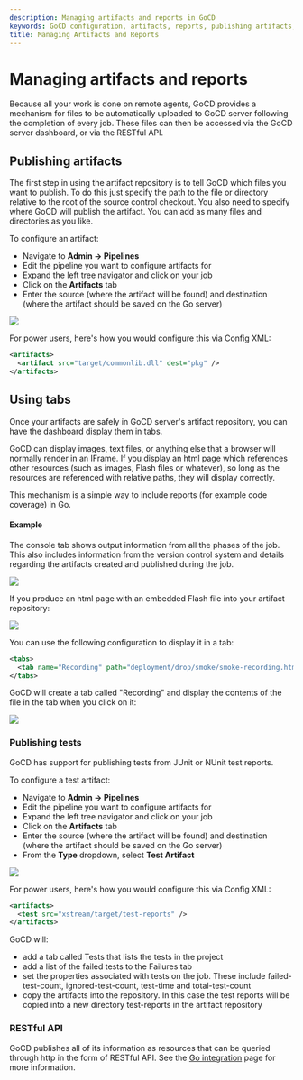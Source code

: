 ```yaml
---
description: Managing artifacts and reports in GoCD
keywords: GoCD configuration, artifacts, reports, publishing artifacts, artifact repository, test artifacts, 
title: Managing Artifacts and Reports
---
```


# Managing artifacts and reports

Because all your work is done on remote agents, GoCD provides a mechanism for files to be automatically uploaded to GoCD server following the completion of every job. These files can then be accessed via the GoCD server dashboard, or via the RESTful API.

## Publishing artifacts

The first step in using the artifact repository is to tell GoCD which files you want to publish. To do this just specify the path to the file or directory relative to the root of the source control checkout. You also need to specify where GoCD will publish the artifact. You can add as many files and directories as you like.

To configure an artifact:

-   Navigate to **Admin &rarr; Pipelines**
-   Edit the pipeline you want to configure artifacts for
-   Expand the left tree navigator and click on your job
-   Click on the **Artifacts** tab
-   Enter the source (where the artifact will be found) and destination (where the artifact should be saved on the Go server)

![](../images/job_artifacts.png)

For power users, here's how you would configure this via Config XML:

```xml
<artifacts>
  <artifact src="target/commonlib.dll" dest="pkg" />
</artifacts>
```

## Using tabs

Once your artifacts are safely in GoCD server's artifact repository, you can have the dashboard display them in tabs.

GoCD can display images, text files, or anything else that a browser will normally render in an IFrame. If you display an html page which references other resources (such as images, Flash files or whatever), so long as the resources are referenced with relative paths, they will display correctly.

This mechanism is a simple way to include reports (for example code coverage) in Go.

#### Example

The console tab shows output information from all the phases of the job. This also includes information from the version control system and details regarding the artifacts created and published during the job.

![](../images/console_out.png)

If you produce an html page with an embedded Flash file into your artifact repository:

![](../images/select_artifact.png)

You can use the following configuration to display it in a tab:

```xml
<tabs>
  <tab name="Recording" path="deployment/drop/smoke/smoke-recording.html" />
</tabs>
```

GoCD will create a tab called "Recording" and display the contents of the file in the tab when you click on it:

![](../images/recording.png)

### Publishing tests

GoCD has support for publishing tests from JUnit or NUnit test reports.

To configure a test artifact:

-   Navigate to **Admin &rarr; Pipelines**
-   Edit the pipeline you want to configure artifacts for
-   Expand the left tree navigator and click on your job
-   Click on the **Artifacts** tab
-   Enter the source (where the artifact will be found) and destination (where the artifact should be saved on the Go server)
-   From the **Type** dropdown, select **Test Artifact**

![](../images/job_test_artifacts.png)

For power users, here's how you would configure this via Config XML:

```xml
<artifacts>
  <test src="xstream/target/test-reports" />
</artifacts>
```

GoCD will:

-   add a tab called Tests that lists the tests in the project
-   add a list of the failed tests to the Failures tab
-   set the properties associated with tests on the job. These include failed-test-count, ignored-test-count, test-time and total-test-count
-   copy the artifacts into the repository. In this case the test reports will be copied into a new directory test-reports in the artifact repository

### RESTful API

GoCD publishes all of its information as resources that can be queried through http in the form of RESTful API. See the [Go integration](../integration/index.html) page for more information.
